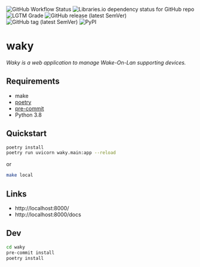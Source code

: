 ![GitHub Workflow Status](https://img.shields.io/github/workflow/status/landier/waky/CI?style=flat-square)
![Libraries.io dependency status for GitHub repo](https://img.shields.io/librariesio/github/landier/waky?style=flat-square)
![LGTM Grade](https://img.shields.io/lgtm/grade/python/github/landier/waky?style=flat-square)
![GitHub release (latest SemVer)](https://img.shields.io/github/v/release/landier/waky?style=flat-square)
![GitHub tag (latest SemVer)](https://img.shields.io/github/v/tag/landier/waky?style=flat-square)
![PyPI](https://img.shields.io/pypi/v/waky?style=flat-square)


# waky
_Waky is a web application to manage Wake-On-Lan supporting devices._

## Requirements
* make
* [poetry](https://python-poetry.org/)
* [pre-commit](https://pre-commit.com/)
* Python 3.8

## Quickstart
```bash
poetry install
poetry run uvicorn waky.main:app --reload
```

or

```bash
make local
```

## Links
* http://localhost:8000/
* http://localhost:8000/docs

## Dev
```bash
cd waky
pre-commit install
poetry install
```
